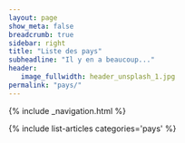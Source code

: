 ```yaml
---
layout: page
show_meta: false
breadcrumb: true
sidebar: right
title: "Liste des pays"
subheadline: "Il y en a beaucoup..."
header:
   image_fullwidth: header_unsplash_1.jpg
permalink: "pays/"
---
```

{% include _navigation.html %}

{% include list-articles categories='pays' %}
